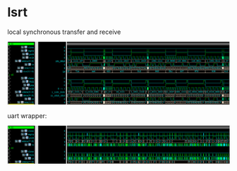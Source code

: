 # lsrt
local synchronous transfer and receive 

![format](https://github.com/BHa2R00/lsrt/blob/main/20240415025620_1285x363_scrot.png)

uart wrapper:

![format](https://github.com/BHa2R00/lsrt/blob/main/20240415124836_1284x219_scrot.png)
